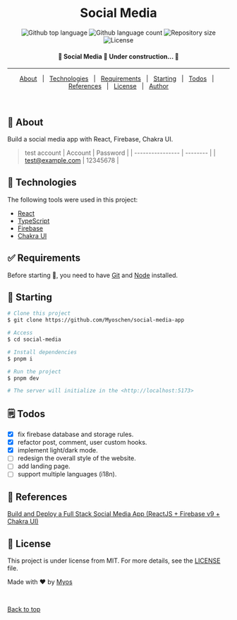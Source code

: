
<h1 align="center">Social Media</h1>

<p align="center">
  <img alt="Github top language" src="https://img.shields.io/github/languages/top/Myoschen/social-media-app?color=56BEB8">

  <img alt="Github language count" src="https://img.shields.io/github/languages/count/Myoschen/social-media-app?color=56BEB8">

  <img alt="Repository size" src="https://img.shields.io/github/repo-size/Myoschen/social-media-app?color=56BEB8">

  <img alt="License" src="https://img.shields.io/github/license/Myoschen/social-media-app?color=56BEB8">
</p>

<!-- Status -->

<h4 align="center">
 🚧  Social Media 🚀 Under construction...  🚧
</h4>

<hr>

<p align="center">
  <a href="#dart-about">About</a> &#xa0; | &#xa0;
  <a href="#rocket-technologies">Technologies</a> &#xa0; | &#xa0;
  <a href="#white_check_mark-requirements">Requirements</a> &#xa0; | &#xa0;
  <a href="#checkered_flag-starting">Starting</a> &#xa0; | &#xa0;
  <a href="#spiral_notepad-todos">Todos</a> &#xa0; | &#xa0;
  <a href="#link-references">References</a> &#xa0; | &#xa0;
  <a href="#memo-license">License</a> &#xa0; | &#xa0;
  <a href="https://github.com/Myoschen" target="_blank">Author</a>
</p>

<br>

## :dart: About ##

Build a social media app with React, Firebase, Chakra UI.

> test account
> |      Account     | Password |
> | ---------------- | -------- |
> | test@example.com | 12345678 |

## :rocket: Technologies ##

The following tools were used in this project:

- [React](https://react.dev/)
- [TypeScript](https://www.typescriptlang.org/)
- [Firebase](https://firebase.google.com/)
- [Chakra UI](https://chakra-ui.com/)

## :white_check_mark: Requirements ##

Before starting :checkered_flag:, you need to have [Git](https://git-scm.com) and [Node](https://nodejs.org/en/) installed.

## :checkered_flag: Starting ##

```bash
# Clone this project
$ git clone https://github.com/Myoschen/social-media-app

# Access
$ cd social-media

# Install dependencies
$ pnpm i

# Run the project
$ pnpm dev

# The server will initialize in the <http://localhost:5173>
```

## :spiral_notepad: Todos ##

- [x] fix firebase database and storage rules.
- [x] refactor post, comment, user custom hooks.
- [x] implement light/dark mode.
- [ ] redesign the overall style of the website.
- [ ] add landing page.
- [ ] support multiple languages (i18n).

## :link: References ##

[Build and Deploy a Full Stack Social Media App (ReactJS + Firebase v9 + Chakra UI)](https://www.youtube.com/watch?v=ELyjd5OXZKI)

## :memo: License ##

This project is under license from MIT. For more details, see the [LICENSE](LICENSE.md) file.

Made with :heart: by <a href="https://github.com/Myoschen" target="_blank">Myos</a>

&#xa0;

<a href="#top">Back to top</a>
